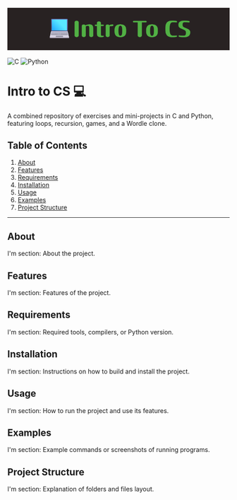 ![Banner](images/banner.png)

![C](https://img.shields.io/badge/language-C-blue)
![Python](https://img.shields.io/badge/language-Python-yellow)

# Intro to CS 💻
A combined repository of exercises and mini-projects in C and Python, featuring loops, recursion, games, and a Wordle clone.

## Table of Contents

1. [About](#about)  
2. [Features](#features)  
3. [Requirements](#requirements)  
4. [Installation](#installation)  
5. [Usage](#usage)  
6. [Examples](#examples)  
7. [Project Structure](#project-structure)

---
## About
I'm section: About the project.

## Features
I'm section: Features of the project.

## Requirements
I'm section: Required tools, compilers, or Python version.

## Installation
I'm section: Instructions on how to build and install the project.

## Usage
I'm section: How to run the project and use its features.

## Examples
I'm section: Example commands or screenshots of running programs.

## Project Structure
I'm section: Explanation of folders and files layout.
